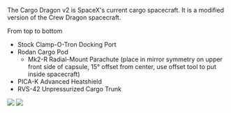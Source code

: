 The Cargo Dragon v2 is SpaceX's current cargo spacecraft. It is a modified version of the Crew Dragon spacecraft.

From top to bottom

* Stock Clamp-O-Tron Docking Port
* Rodan Cargo Pod
  * Mk2-R Radial-Mount Parachute (place in mirror symmetry on upper front side of capsule, 15° offset from center, use offset tool to put inside spacecraft)
* PICA-K Advanced Heatshield
* RVS-42 Unpressurized Cargo Trunk

![](https://cdn.discordapp.com/attachments/797474045746479134/866060759767187456/front_Ghidorah_9_-_Cargo_Rodan_2.png)
![](https://cdn.discordapp.com/attachments/797474045746479134/866060720410722304/front_Ghidorah_9_-_Cargo_Rodan_3.png)